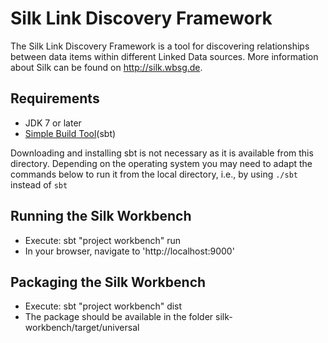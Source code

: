 # Silk Link Discovery Framework

The Silk Link Discovery Framework is a tool for discovering relationships between data items
within different Linked Data sources. More information about Silk can be found on http://silk.wbsg.de.

## Requirements

- JDK 7 or later
- [Simple Build Tool](http://www.scala-sbt.org/)(sbt)

Downloading and installing sbt is not necessary as it is available from this directory. Depending on the operating system you may need to adapt the commands below to run it from the local directory, i.e., by using `./sbt` instead of `sbt`

## Running the Silk Workbench

- Execute: sbt "project workbench" run
- In your browser, navigate to 'http://localhost:9000'

## Packaging the Silk Workbench

- Execute: sbt "project workbench" dist
- The package should be available in the folder silk-workbench/target/universal

